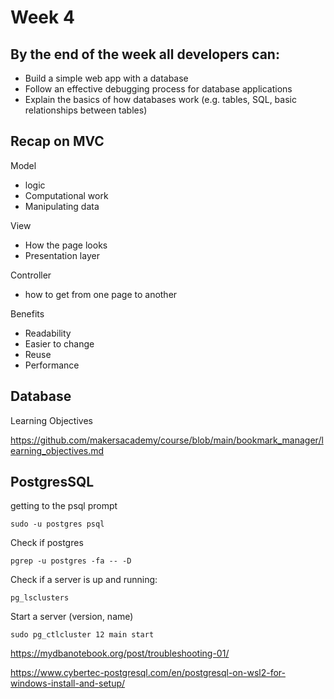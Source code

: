 # Week 4

## By the end of the week all developers can:

* Build a simple web app with a database
* Follow an effective debugging process for database applications
* Explain the basics of how databases work (e.g. tables, SQL, basic relationships between tables)


## Recap on MVC

Model
- logic
- Computational work
- Manipulating data

View
- How the page looks
- Presentation layer

Controller
- how to get from one page to another

Benefits
- Readability
- Easier to change
- Reuse
- Performance

## Database

Learning Objectives

https://github.com/makersacademy/course/blob/main/bookmark_manager/learning_objectives.md


## PostgresSQL
getting to the psql prompt

`sudo -u postgres psql`


Check if postgres 

`pgrep -u postgres -fa -- -D`

Check if a server is up and running:

`pg_lsclusters`


Start a server (version, name)

`sudo pg_ctlcluster 12 main start`

https://mydbanotebook.org/post/troubleshooting-01/

https://www.cybertec-postgresql.com/en/postgresql-on-wsl2-for-windows-install-and-setup/